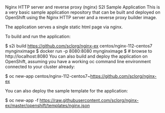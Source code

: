 Nginx HTTP server and reverse proxy (nginx) S2I Sample Application
This is a very basic sample application repository that can be built and deployed on OpenShift using the Nginx HTTP server and a reverse proxy builder image.

The application serves a single static html page via nginx.

To build and run the application:

$ s2i build https://github.com/sclorg/nginx-ex centos/nginx-112-centos7 mynginximage
$ docker run -p 8080:8080 mynginximage
$ # browse to http://localhost:8080
You can also build and deploy the application on OpenShift, assuming you have a working oc command line environment connected to your cluster already:

$ oc new-app centos/nginx-112-centos7~https://github.com/sclorg/nginx-ex

You can also deploy the sample template for the application:

$ oc new-app -f https://raw.githubusercontent.com/sclorg/nginx-ex/master/openshift/templates/nginx.json
